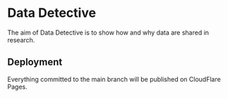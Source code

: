 # Data Detective
The aim of Data Detective is to show how and why data are shared in research.

## Deployment
Everything committed to the main branch will be published on CloudFlare Pages.